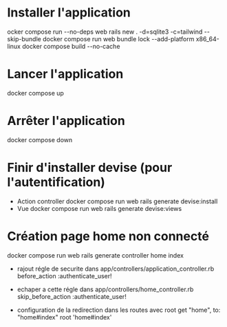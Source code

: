 # Installer l'application
ocker compose run --no-deps web rails new . -d=sqlite3 -c=tailwind --skip-bundle
docker compose run web bundle lock --add-platform x86_64-linux
docker compose build --no-cache

# Lancer l'application
docker compose up

# Arrêter l'application
docker compose down

# Finir d'installer devise (pour l'autentification)
- Action controller
docker compose run web rails generate devise:install
- Vue
docker compose run web rails generate devise:views


# Création page home non connecté
docker compose run web rails generate controller home index

- rajout régle de securite dans app/controllers/application_controller.rb
before_action :authenticate_user!

- echaper a cette régle dans app/controllers/home_controller.rb
skip_before_action :authenticate_user!


- configuration de la redirection dans les routes avec root
 get "home", to: "home#index"
root 'home#index'

